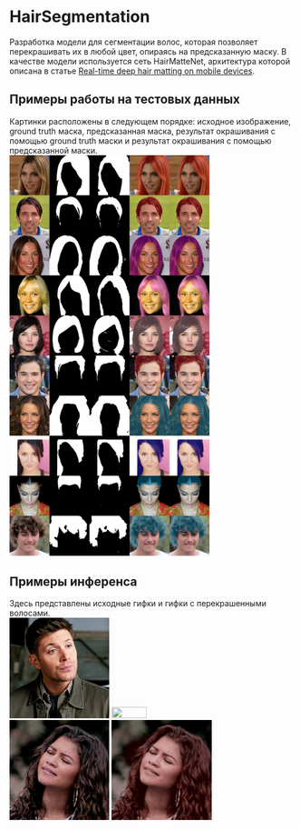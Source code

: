 # HairSegmentation
Разработка модели для сегментации волос, которая позволяет перекрашивать их в любой цвет, опираясь на предсказанную маску. В качестве модели используется сеть HairMatteNet, архитектура которой описана в статье [Real-time deep hair matting on mobile devices](https://arxiv.org/pdf/1712.07168.pdf).

## Примеры работы на тестовых данных
Картинки расположены в следующем порядке: исходное изображение, ground truth маска, предсказанная маска, результат окрашивания с помощью ground truth маски и результат окрашивания с помощью предсказанной маски.
<img src="https://github.com/NastyaMittseva/HairSegmentation/blob/master/examples/99_epoch_test_results.jpg" width="70%" height="70%">

## Примеры инференса
Здесь представлены исходные гифки и гифки с перекрашенными волосами. \
<img src="https://github.com/NastyaMittseva/HairSegmentation/blob/master/examples/man.gif" width="35%" height="35%"> <img src="https://github.com/NastyaMittseva/HairSegmentation/blob/master/examples/result_man.gif" width="35%" height="35%">
<img src="https://github.com/NastyaMittseva/HairSegmentation/blob/master/examples/woman.gif" width="35%" height="35%"> <img src="https://github.com/NastyaMittseva/HairSegmentation/blob/master/examples/result_woman.gif" width="35%" height="35%"> 